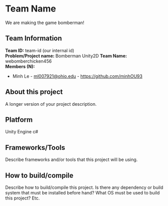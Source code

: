 # Team Name

We are making the game bomberman!

## Team Information

**Team ID:** team-id (our internal id)  
**Problem/Project name:** Bomberman Unity2D 
**Team Name:** webomberchicken456   
**Members (N):**  
- Minh Le - ml007921@ohio.edu - https://github.com/minhOU93

## About this project

A longer version of your project description.

## Platform

Unity Engine
c#

## Frameworks/Tools

Describe frameworks and/or tools that this project will be using.

## How to build/compile

Describe how to build/compile this project. Is there any dependency or build system that must be installed before hand?
What OS must be used to build this project? Etc.
